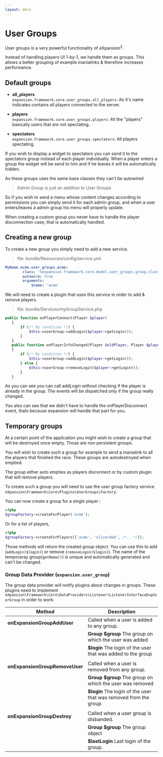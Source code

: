 ```yaml
---
layout: docs
---
```


# User Groups

User groups is a very powerful functionality of eXpansion<sup>2</sup>. 

Instead of handling players UI 1-by-1, we handle them as groups. 
This allows a better grouping of example manialinks & therefore increases performance. 

## Default groups

* **all_players** <br>`expansion.framework.core.user_groups.all_players`: 
    As it's name indicates contains all players connected to the server. 

* **players** <br>`expansion.framework.core.user_groups.players`: 
    All the "players" basically users that are not spectating.

* **spectators** <br>`expansion.framework.core.user_groups.spectators`: All players spectating.

If you wish to display a widget to spectators you can send it to the spectators group
instead of each player individually. 
When a player enters a group the widget will be send to him and if he leaves it will be automatically hidden. 

As these groups uses the same base classes they can't be autowired

> Admin Group is just an addition to User Groups

So if you wish to send a menu whose content changes according to permissions you can simply send it for each admin group, 
and when a user enters/leaves a admin group his menu will properly update. 

When creating a custom group you never have to handle the player disconnection case, that is automatically handled. 

## Creating a new group

To create a new group you simply need to add a new service. 
> file: bundle/Resources/config/service.yml
```yaml
MyName.acme.user_groups.acme:
        class: '%expansion.framework.core.model.user_groups.group.class%'
        autowire: true
        arguments:
            $name: 'acme'
```
 
We will need to create a plugin that uses this service in order to add & remove players. 

> file: bundle/Services/myGroupService.php
 ```php
 public function onPlayerConnect(Player $player)
    {
        if (/* My condition */) {
            $this->userGroup->addLogin($player->getLogin());
        }
    }
    public function onPlayerInfoChanged(Player $oldPlayer, Player $player)
    {
        if (/* My condition */) {
            $this->userGroup->addLogin($player->getLogin());
        } else {
            $this->userGroup->removeLogin($player->getLogin());
        }
    }
 ```

As you can see you can call addLogin without checking if the player is already in the group.
The events will be dispatched only if the group really changed. 

You also can see that we didn't have to handle the onPlayerDisconnect event, 
thats because expansion will handle that part for you.

## Temporary groups

At a certain point of the application you might wish to create a group that will be destroyed once empty. 
Those are non persistent groups. 

You will wish to create such a group for example to send a manialink to all the players that finished the race. 
These groups are autodestroyed when emptied. 

The group either auto empties as players disconnect or by custom plugin that will remove players.

To create such a group you will need to use the user group factory service `eXpansion\Framework\Core\Plugins\UserGroups\Factory`. 

You can now create a group for a single player : 

```php
<?php
$groupFactory->createForPlayer('acme');
```

Or for a list of players,

```php
<?php
$groupFactory->createForPlayers(['acme', 'oliverde8', /*...*/]);
```

Those methods will return the created group object. You can use this to add (`addLogin($login)`) 
or remove (`removeLogin($login)`). 
The name of the temporaray group(`getName()`) is unique and automatically generated and can't be changed. 

### Group Data Provider (`expansion.user_group`)

The group data provider will notify plugins about changes in groups. 
These plugins need to implement `eXpansion\Framework\Core\DataProviders\Listener\ListenerInterfaceExpUserGroup` in order to work. 

| Method                     | Description |
| -------------------------- | ----------- |
| **onExpansionGroupAddUser**  | Called when a user is added to any group. |
|                            | **Group $group** The group on which the user was added |
|                            | **$login** The login of the user that was added to the group |
||
| **onExpansionGroupRemoveUser** | Called when a user is removed from any group. |
|                            | **Group $group** The group on which the user was removed |
|                            | **$login** The login of the user that was removed from the group |
||
| **onExpansionGroupDestroy** | Called when a user group is disbanded. |
|                            | **Group $group** The group object |
|                            | **$lastLogin** Last login of the group. |

